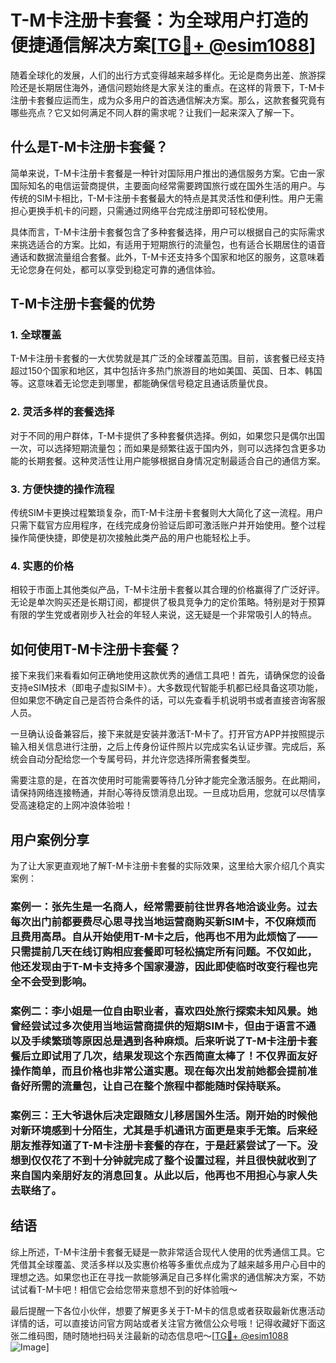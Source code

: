 # T-M卡注册卡套餐：为全球用户打造的便捷通信解决方案[[TG💪+ @esim1088](https://t.me/s/esim1088)]

随着全球化的发展，人们的出行方式变得越来越多样化。无论是商务出差、旅游探险还是长期居住海外，通信问题始终是大家关注的重点。在这样的背景下，T-M卡注册卡套餐应运而生，成为众多用户的首选通信解决方案。那么，这款套餐究竟有哪些亮点？它又如何满足不同人群的需求呢？让我们一起来深入了解一下。

## 什么是T-M卡注册卡套餐？

简单来说，T-M卡注册卡套餐是一种针对国际用户推出的通信服务方案。它由一家国际知名的电信运营商提供，主要面向经常需要跨国旅行或在国外生活的用户。与传统的SIM卡相比，T-M卡注册卡套餐最大的特点是其灵活性和便利性。用户无需担心更换手机卡的问题，只需通过网络平台完成注册即可轻松使用。

具体而言，T-M卡注册卡套餐包含了多种套餐选择，用户可以根据自己的实际需求来挑选适合的方案。比如，有适用于短期旅行的流量包，也有适合长期居住的语音通话和数据流量组合套餐。此外，T-M卡还支持多个国家和地区的服务，这意味着无论您身在何处，都可以享受到稳定可靠的通信体验。

## T-M卡注册卡套餐的优势

### 1. **全球覆盖**
T-M卡注册卡套餐的一大优势就是其广泛的全球覆盖范围。目前，该套餐已经支持超过150个国家和地区，其中包括许多热门旅游目的地如美国、英国、日本、韩国等。这意味着无论您走到哪里，都能确保信号稳定且通话质量优良。

### 2. **灵活多样的套餐选择**
对于不同的用户群体，T-M卡提供了多种套餐供选择。例如，如果您只是偶尔出国一次，可以选择短期流量包；而如果是频繁往返于国内外，则可以选择包含更多功能的长期套餐。这种灵活性让用户能够根据自身情况定制最适合自己的通信方案。

### 3. **方便快捷的操作流程**
传统SIM卡更换过程繁琐复杂，而T-M卡注册卡套餐则大大简化了这一流程。用户只需下载官方应用程序，在线完成身份验证后即可激活账户并开始使用。整个过程操作简便快捷，即使是初次接触此类产品的用户也能轻松上手。

### 4. **实惠的价格**
相较于市面上其他类似产品，T-M卡注册卡套餐以其合理的价格赢得了广泛好评。无论是单次购买还是长期订阅，都提供了极具竞争力的定价策略。特别是对于预算有限的学生党或者刚步入社会的年轻人来说，这无疑是一个非常吸引人的特点。

## 如何使用T-M卡注册卡套餐？

接下来我们来看看如何正确地使用这款优秀的通信工具吧！首先，请确保您的设备支持eSIM技术（即电子虚拟SIM卡）。大多数现代智能手机都已经具备这项功能，但如果您不确定自己是否符合条件的话，可以先查看手机说明书或者直接咨询客服人员。

一旦确认设备兼容后，接下来就是安装并激活T-M卡了。打开官方APP并按照提示输入相关信息进行注册，之后上传身份证件照片以完成实名认证步骤。完成后，系统会自动分配给您一个专属号码，并允许您选择所需套餐类型。

需要注意的是，在首次使用时可能需要等待几分钟才能完全激活服务。在此期间，请保持网络连接畅通，并耐心等待反馈消息出现。一旦成功启用，您就可以尽情享受高速稳定的上网冲浪体验啦！

## 用户案例分享

为了让大家更直观地了解T-M卡注册卡套餐的实际效果，这里给大家介绍几个真实案例：

### 案例一：张先生是一名商人，经常需要前往世界各地洽谈业务。过去每次出门前都要费尽心思寻找当地运营商购买新SIM卡，不仅麻烦而且费用高昂。自从开始使用T-M卡之后，他再也不用为此烦恼了——只需提前几天在线订购相应套餐即可轻松搞定所有问题。不仅如此，他还发现由于T-M卡支持多个国家漫游，因此即使临时改变行程也完全不会受到影响。

### 案例二：李小姐是一位自由职业者，喜欢四处旅行探索未知风景。她曾经尝试过多次使用当地运营商提供的短期SIM卡，但由于语言不通以及手续繁琐等原因总是遇到各种麻烦。后来听说了T-M卡注册卡套餐后立即试用了几次，结果发现这个东西简直太棒了！不仅界面友好操作简单，而且价格也非常公道实惠。现在每次出发前她都会提前准备好所需的流量包，让自己在整个旅程中都能随时保持联系。

### 案例三：王大爷退休后决定跟随女儿移居国外生活。刚开始的时候他对新环境感到十分陌生，尤其是手机通讯方面更是束手无策。后来经朋友推荐知道了T-M卡注册卡套餐的存在，于是赶紧尝试了一下。没想到仅仅花了不到十分钟就完成了整个设置过程，并且很快就收到了来自国内亲朋好友的消息回复。从此以后，他再也不用担心与家人失去联络了。

## 结语

综上所述，T-M卡注册卡套餐无疑是一款非常适合现代人使用的优秀通信工具。它凭借其全球覆盖、灵活多样以及实惠价格等多重优点成为了越来越多用户心目中的理想之选。如果您也正在寻找一款能够满足自己多样化需求的通信解决方案，不妨试试看T-M卡吧！相信它会给您带来意想不到的好体验哦～

最后提醒一下各位小伙伴，想要了解更多关于T-M卡的信息或者获取最新优惠活动详情的话，可以直接访问官方网站或者关注官方微信公众号哦！记得收藏好下面这张二维码图，随时随地扫码关注最新的动态信息吧～[[TG💪+ @esim1088](https://t.me/s/esim1088) ![Image](https://i.postimg.cc/4NQfJmqS/Snipaste-2025-05-13-00-14-12.png)]